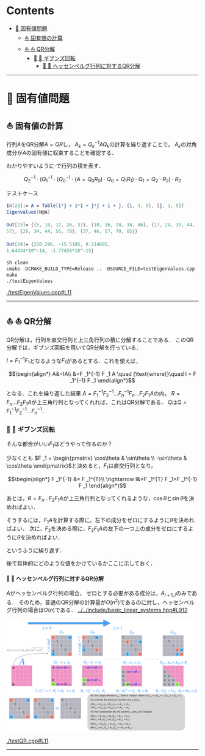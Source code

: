 # Contents
- [🐋 固有値問題](#🐋-固有値問題)
    - [⛵ 固有値の計算](#⛵-固有値の計算)
    - [⛵ ⛵ QR分解](#⛵-⛵-QR分解)
        - [🪼 🪼 ギブンズ回転](#🪼-🪼-ギブンズ回転)
            - [🪸 🪸 ヘッセンベルグ行列に対するQR分解](#🪸-🪸-ヘッセンベルグ行列に対するQR分解)


---
# 🐋 固有値問題 

## ⛵ 固有値の計算 

行列$`A`$をQR分解$`A=QR`$し，
$`A _k = Q _k^{-1} A Q _k`$の計算を繰り返すことで，
$`A _k`$の対角成分が$`A`$の固有値に収束することを確認する．

わかりやすいように$`\cdot`$で行列の積を表す．

```math
Q _2^{-1} \cdot (Q _1^{-1} \cdot (Q _0^{-1} \cdot (A = Q _0R _0) \cdot Q _0=Q _1R _1) \cdot Q _1=Q _2 \cdot R _2) \cdot R _2
```

テストケース

```Mathematica
In[23]:= A = Table[i*j + i*i + j*j + i + j, {i, 1, 5}, {j, 1, 5}]
Eigenvalues[N@A]

Out[23]= {{5, 10, 17, 26, 37}, {10, 16, 24, 34, 46}, {17, 24, 33, 44,
57}, {26, 34, 44, 56, 70}, {37, 46, 57, 70, 85}}

Out[24]= {210.296, -15.5105, 0.214605,
1.64434*10^-14, -1.77456*10^-15}
```


```shell
sh clean
cmake -DCMAKE_BUILD_TYPE=Release .. -DSOURCE_FILE=testEigenValues.cpp
make
./testEigenValues
```

[./testEigenValues.cpp#L11](./testEigenValues.cpp#L11)

---
## ⛵ ⛵ QR分解  

QR分解は，行列を直交行列と上三角行列の積に分解することである．
このQR分解では，ギブンズ回転を用いてQR分解を行っている．

$`I = F _1^{-1} F _1`$となるような$`F _1`$があるとする．これを使えば，

```math
\begin{align*}
A&=IA\\
&=F _1^{-1} F _1 A \quad {\text{where}}\quad I = F _1^{-1} F _1
\end{align*}
```

となる．これを繰り返した結果
$`A = F _1^{-1} F _2^{-1} ...F _n^{-1} F _n ... F _2 F _1 A`$の内，
$`R = F _n ... F _2 F _1 A`$が上三角行列となってくれれば，これはQR分解である．
$`Q`$は$`Q = F _1^{-1} F _2^{-1} ...F _n^{-1}`$．

### 🪼 🪼 ギブンズ回転  

そんな都合がいい$`F _1`$はどうやって作るのか？

少なくとも
$`F _1 = \begin{pmatrix} \cos\theta & \sin\theta \\ -\sin\theta & \cos\theta \end{pmatrix}`$と決めると，$`F _1`$は直交行列となり，

```math
\begin{align*}
F _1^{-1} &= F _1^{T}\\
\rightarrow I&=F _1^{T} F _1=F _1^{-1} F _1
\end{align*}
```

あとは，$`R = F _n ... F _2 F _1 A`$が上三角行列となってくれるような，$`\cos\theta`$と$`\sin\theta`$を決めればよい．

そうするには，$`F _1 A`$を計算する際に，左下の成分をゼロにするように$`\theta`$を決めればよい．
次に，$`F _2`$を決める際に，$`F _2 F _1 A`$の左下の一つ上の成分をゼロにするように$`\theta`$を決めればよい．

というふうに繰り返す．

後で具体的にどのような値をかけているかここに示しておく．

#### 🪸 🪸 ヘッセンベルグ行列に対するQR分解  

$`A`$がヘッセンベルグ行列の場合，
ゼロとする必要がある成分は，$`A _{i+1,i}`$のみである．
そのため，普通のQR分解の計算量が$`O(n^2)`$であるのに対し，ヘッセンベルグ行列の場合は$`O(n)`$である．
[../../include/basic_linear_systems.hpp#L912](../../include/basic_linear_systems.hpp#L912)


![QR.png](QR.png)

[./testQR.cpp#L11](./testQR.cpp#L11)

---
